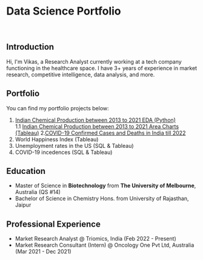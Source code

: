 # Data Science Portfolio
<br>

## Introduction

Hi, I'm Vikas, a Research Analyst currently working at a tech company functioning in the healthcare space. I have 3+ years of experience in market research, competitive intelligence, data analysis, and more.

## Portfolio
You can find my portfolio projects below:  
1. [Indian Chemical Production between 2013 to 2021 EDA (Python)](https://vikasvyas11.github.io/MajorChemicals2013-2021.html)  
1.1 [Indian Chemical Production between 2013 to 2021 Area Charts (Tableau)](https://public.tableau.com/views/IndiaChemicalProduction/Dashboard1AreaCharts?:language=en-US&publish=yes&:sid=&:display_count=n&:origin=viz_share_link)
2.[COVID-19 Confirmed Cases and Deaths in India till 2022](https://github.com/vikasvyas11/vikasvyas11.github.io/blob/main/covid19_india.html)  
3. World Happiness Index (Tableau)  
4. Unemployment rates in the US (SQL & Tableau)  
5. COVID-19 incedences (SQL & Tableau)  

## Education
- Master of Science in **Biotechnology** from **The University of Melbourne**, Australia (QS #14)  
- Bachelor of Science in Chemistry Hons. from University of Rajasthan, Jaipur

## Professional Experience
- Market Research Analyst @ Triomics, India (Feb 2022 - Present)  
- Market Research Consultant (Intern) @ Oncology One Pvt Ltd, Australia (Mar 2021 - Dec 2021)
 
